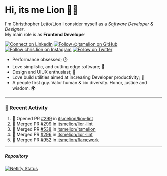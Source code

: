# Hi, its me Lion 👋🦁

I'm Christhopher Leão/Lion
I consider myself as a _Software Developer & Designer_.<br/>My main role is as <b>Frontend Developer</b>
<br />

[![Connect on LinkedIn](https://img.shields.io/badge/--linkedin?label=LinkedIn&logo=LinkedIn&style=social)](https://www.linkedin.com/in/chrislion)
[![Follow @itsmelion on GitHub](https://img.shields.io/github/followers/itsmelion?label=follow%20%40itsmeLion&style=social)](https://github.com/itsmelion)
[![Follow chris.lion on Instagram](https://img.shields.io/badge/--instagram?label=@chris.lion&logo=Instagram&style=social)](https://instagram.com/chris.lion)
[![Follow on Twitter](https://img.shields.io/badge/--twitter?label=@ChrisLion_me&logo=Twitter&style=social)](https://twitter.com/chrislion_me)

- Performance obsessed; ⏱️
- Love simplistic, and cutting edge software; 📆
- Design and UIUX enthusiast; 🎨
- Love build utilities aimed at increasing Developer productivity; 🧰
- A people first guy. Valor human & bio diversity. Honor, justice and wisdom. 🌍

---
### 📰 Recent Activity

<!--START_SECTION:activity-->
1. 💪 Opened PR [#299](https://github.com/itsmelion/lion-lint/pull/299) in [itsmelion/lion-lint](https://github.com/itsmelion/lion-lint)
2. 🎉 Merged PR [#299](https://github.com/itsmelion/lion-lint/pull/299) in [itsmelion/lion-lint](https://github.com/itsmelion/lion-lint)
3. 🎉 Merged PR [#538](https://github.com/itsmelion/itsmelion/pull/538) in [itsmelion/itsmelion](https://github.com/itsmelion/itsmelion)
4. 🎉 Merged PR [#296](https://github.com/itsmelion/lion-lint/pull/296) in [itsmelion/lion-lint](https://github.com/itsmelion/lion-lint)
5. 🎉 Merged PR [#952](https://github.com/itsmelion/flamework/pull/952) in [itsmelion/flamework](https://github.com/itsmelion/flamework)
<!--END_SECTION:activity-->

___

##### Repository
[![Netlify Status](https://api.netlify.com/api/v1/badges/9e2e6136-1ab9-42fc-8d4e-188512d5d841/deploy-status)](https://app.netlify.com/sites/lion-portfolio/deploys)
